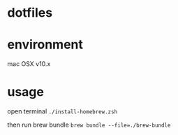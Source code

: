# dotfiles

# environment
mac OSX v10.x

# usage

open terminal
`./install-homebrew.zsh`

then run brew bundle
`brew bundle --file=./brew-bundle`
